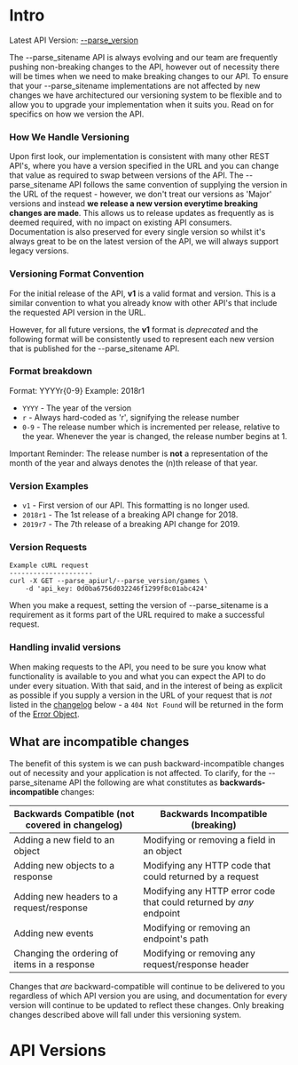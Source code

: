 # Intro

Latest API Version: <a href="#--parse_version-latest-version"><span class="versionwrap latest">--parse_version</span></a> 

The --parse_sitename API is always evolving and our team are frequently pushing non-breaking changes to the API, however out of necessity there will be times when we need to make breaking changes to our API. To ensure that your --parse_sitename implementations are not affected by new changes we have architectured our versioning system to be flexible and to allow you to upgrade your implementation when it suits you. Read on for specifics on how we version the API.

### How We Handle Versioning

Upon first look, our implementation is consistent with many other REST API's, where you have a version specified in the URL and you can change that value as required to swap between versions of the API. The --parse_sitename API follows the same convention of supplying the version in the URL of the request - however, we don't treat our versions as 'Major' versions and instead __we release a new version everytime breaking changes are made__. This allows us to release updates as frequently as is deemed required, with no impact on existing API consumers. Documentation is also preserved for every single version so whilst it's always great to be on the latest version of the API, we will always support legacy versions. 

### Versioning Format Convention

For the initial release of the API, __v1__ is a valid format and version. This is a similar convention to what you already know with other API's that include the requested API version in the URL. 

However, for all future versions, the __v1__ format is _deprecated_ and the following format 
will be consistently used to represent each new version that is published for the --parse_sitename API.    

### Format breakdown

Format: <span class="versionwrap">YYYYr{0-9}</span>
Example: <span class="versionwrap latest">2018r1</span>

- `YYYY` - The year of the version
- `r` - Always hard-coded as 'r', signifying the release number
- `0-9` - The release number which is incremented per release, relative to the year.
Whenever the year is changed, the release number begins at 1.

Important Reminder: The release number is __not__ a representation of the month of 
the year and always denotes the (n)th release of that year.

### Version Examples

- `v1` - First version of our API. This formatting is no longer used.
- `2018r1` - The 1st release of a breaking API change for 2018.
- `2019r7` - The 7th release of a breaking API change for 2019.

### Version Requests
```shell
Example cURL request
---------------------
curl -X GET --parse_apiurl/--parse_version/games \
	-d 'api_key: 0d0ba6756d032246f1299f8c01abc424'
```

When you make a request, setting the version of --parse_sitename is a requirement as it forms
part of the URL required to make a successful request. 

### Handling invalid versions

When making requests to the API, you need to be sure you know what functionality is available to you
and what you can expect the API to do under every situation. With that said, and in the interest of
being as explicit as possible if you supply a version in the URL of your request that is _not_ listed
in the [changelog](#api-versions) below - a `404 Not Found` will be returned in the form of the [Error Object](https://docs.mod.io/#error-object).

## What are incompatible changes

The benefit of this system is we can push backward-incompatible changes out of necessity
and your application is not affected. To clarify, for the --parse_sitename API the following
are what constitutes as __backwards-incompatible__ changes:

Backwards Compatible (not covered in changelog) | Backwards Incompatible (breaking)
---------- | ----------  
Adding a new field to an object | Modifying or removing a field in an object
Adding new objects to a response | Modifying any HTTP code that could returned by a request
Adding new headers to a request/response | Modifying any HTTP error code that could returned by _any_ endpoint
Adding new events | Modifying or removing an endpoint's path
Changing the ordering of items in a response  | Modifying or removing any request/response header
  
Changes that _are_ backward-compatible will continue to be delivered to you regardless of which API version you are using, and documentation for every version will continue to be updated to reflect these changes. Only breaking changes described above will fall under this
versioning system.

# API Versions
